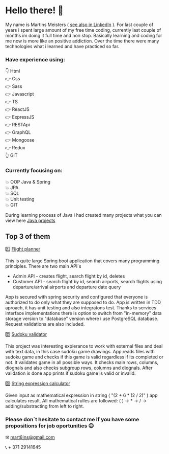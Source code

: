 # Hello there! 👋

My name is Martins Meisters ( [see also in LinkedIn](https://www.linkedin.com/in/martinsmeisters/) ). For last couple of years i spent large amount of my free time coding, currently last couple of months im doing it full time and non stop. Basically learning and coding for me now is more like an positive addiction. Over the time there were many technologies what i learned and have practiced so far.

### Have experience using:  <br>

👇 Html  <br>
👉 Css  <br>
👉 Sass  <br>
👉 Javascript  <br>
👉 TS  <br>
👉 ReactJS  <br>
👉 ExpressJS  <br>
👉 RESTApi  <br>
👉 GraphQL  <br>
👉 Mongoose  <br>
👉 Redux  <br>
👆 GIT  <br>

### Currently focusing on:   <br>

💥 OOP Java & Spring  <br>
💥 JPA  <br>
💥 SQL  <br>
💥 Unit testing  <br>
💥 GIT  <br>

During learning process of Java i had created many projects what you can view here 
[Java projects](https://github.com/stars/mart8ins/lists/java-projects)

## Top 3 of them
1️⃣ [Flight planner](https://github.com/mart8ins/flight-planner)  <br>

This is quite large Spring boot application that covers many programming principles. There are two main API`s

* Admin API - creates flight, search flight by id, deletes
* Customer API - search flight by id, search airports, search flights using departure/arrival airports and departure date query  <br>

App is secured with spring security and configured that everyone is authorized to do only what they are supposed to do. App is written in TDD aproach, it has unit testing and also integratons test. Thanks to services interface implementations there is option to switch from  "in-memory" data storage version to "database" version where i use PostgreSQL database. Request validations are also included.  <br>

2️⃣ [Sudoku validator](https://github.com/mart8ins/sudokuValidator)  <br>

This project was interesting expierance to work with external files and deal with text data, in this case sudoku game drawings. App reads files with sudoku game and checks if this game is valid regardless if its completed or not. It validates game in all possible ways. It checks main rows, columns, diognals and also checks subgroup rows, columns and diognals. After validation is done app prints if sudoku game is valid or invalid.  <br>

3️⃣ [String expression calculator](https://github.com/mart8ins/stringExpressionCalculator)  <br>

Given input as mathematical expression in string ( "(2 + 6 * (2 / 2)" ) app calculates result. All mathematical rulles are followed: ( ) -> * -> / -> adding/substracting from left to right.  <br>



### Please don`t hesitate to contact me if you have some propositions for job oportunities 😉  <br>

✉ mart8ins@gmail.com  <br>

📞 + 371 29141645


